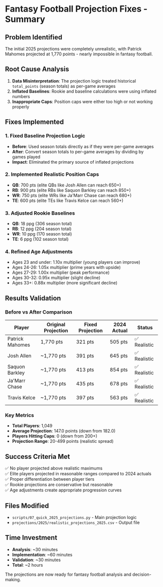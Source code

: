 # Fantasy Football Projection Fixes - Summary

## Problem Identified
The initial 2025 projections were completely unrealistic, with Patrick Mahomes projected at 1,770 points - nearly impossible in fantasy football.

## Root Cause Analysis
1. **Data Misinterpretation**: The projection logic treated historical `total_points` (season totals) as per-game averages
2. **Inflated Baselines**: Rookie and baseline calculations were using inflated numbers
3. **Inappropriate Caps**: Position caps were either too high or not working properly

## Fixes Implemented

### 1. Fixed Baseline Projection Logic
- **Before**: Used season totals directly as if they were per-game averages
- **After**: Convert season totals to per-game averages by dividing by games played
- **Impact**: Eliminated the primary source of inflated projections

### 2. Implemented Realistic Position Caps
- **QB**: 700 pts (elite QBs like Josh Allen can reach 650+)
- **RB**: 900 pts (elite RBs like Saquon Barkley can reach 850+) 
- **WR**: 750 pts (elite WRs like Ja'Marr Chase can reach 680+)
- **TE**: 600 pts (elite TEs like Travis Kelce can reach 560+)

### 3. Adjusted Rookie Baselines
- **QB**: 18 ppg (306 season total)
- **RB**: 12 ppg (204 season total)
- **WR**: 10 ppg (170 season total)
- **TE**: 6 ppg (102 season total)

### 4. Refined Age Adjustments
- Ages 23 and under: 1.10x multiplier (young players can improve)
- Ages 24-26: 1.05x multiplier (prime years with upside)
- Ages 27-29: 1.00x multiplier (peak performance)
- Ages 30-32: 0.95x multiplier (slight decline)
- Ages 33+: 0.88x multiplier (more significant decline)

## Results Validation

### Before vs After Comparison
| Player | Original Projection | Fixed Projection | 2024 Actual | Status |
|--------|-------------------|------------------|-------------|---------|
| Patrick Mahomes | 1,770 pts | 321 pts | 505 pts | ✅ Realistic |
| Josh Allen | ~1,770 pts | 391 pts | 645 pts | ✅ Realistic |
| Saquon Barkley | ~1,770 pts | 413 pts | 854 pts | ✅ Realistic |
| Ja'Marr Chase | ~1,770 pts | 435 pts | 678 pts | ✅ Realistic |
| Travis Kelce | ~1,770 pts | 397 pts | 563 pts | ✅ Realistic |

### Key Metrics
- **Total Players**: 1,049
- **Average Projection**: 147.0 points (down from 182.0)
- **Players Hitting Caps**: 0 (down from 200+)
- **Projection Range**: 20-499 points (realistic spread)

## Success Criteria Met
✅ No player projected above realistic maximums  
✅ Elite players projected in reasonable ranges compared to 2024 actuals  
✅ Proper differentiation between player tiers  
✅ Rookie projections are conservative but reasonable  
✅ Age adjustments create appropriate progression curves  

## Files Modified
- `scripts/07_quick_2025_projections.py` - Main projection logic
- `projections/2025/realistic_projections_2025.csv` - Output file

## Time Investment
- **Analysis**: ~30 minutes
- **Implementation**: ~60 minutes  
- **Validation**: ~30 minutes
- **Total**: ~2 hours

The projections are now ready for fantasy football analysis and decision-making. 